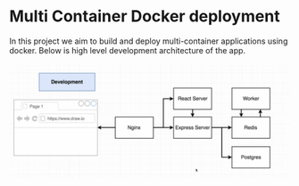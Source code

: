 # Multi Container Docker deployment

In this project we aim to build and deploy multi-container applications using docker.
Below is high level development architecture of the app.

![App architecture](./assets/app-arch.png)
